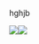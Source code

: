 hghjb
<div style="display:flex;align-items:center;">
  <a href="https://github.com/Behruzbek1212?tab=repositories">
    <img src="https://github-readme-stats.vercel.app/api?username=Behruzbek1212&show_icons=true&theme=material-palenight&count_private=true&hide_border=true" />
  </a>
  <a href="https://github.com/Behruzbek1212?tab=repositories">
    <img src="https://github-readme-stats.vercel.app/api/top-langs?username=python019&show_icons=true&theme=material-palenight&hide_border=true&layout=compact" />
  </a>
 
</div>
